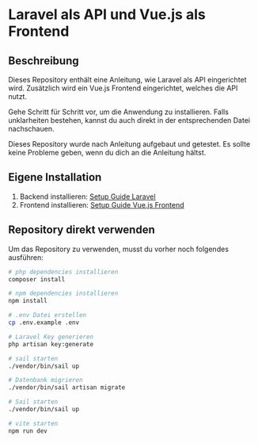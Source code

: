 # Laravel als API und Vue.js als Frontend

## Beschreibung

Dieses Repository enthält eine Anleitung, wie Laravel als API eingerichtet wird. Zusätzlich wird ein Vue.js Frontend eingerichtet, welches die API nutzt.

Gehe Schritt für Schritt vor, um die Anwendung zu installieren. Falls unklarheiten bestehen, kannst du auch direkt in der entsprechenden Datei nachschauen.

Dieses Repository wurde nach Anleitung aufgebaut und getestet. Es sollte keine Probleme geben, wenn du dich an die Anleitung hältst.

## Eigene Installation

1. Backend installieren: [Setup Guide Laravel](/wiki/01-Setup-Guide-Laravel.md)
2. Frontend installieren: [Setup Guide Vue.js Frontend](/wiki/02-Setup-Guide-Laravel-Vue-Frontend.md)

## Repository direkt verwenden

Um das Repository zu verwenden, musst du vorher noch folgendes ausführen:

```bash
# php dependencies installieren
composer install
```

```bash
# npm dependencies installieren
npm install
```

```bash
# .env Datei erstellen
cp .env.example .env
```

```bash
# Laravel Key generieren
php artisan key:generate
```

```bash
# sail starten
./vendor/bin/sail up
```

```bash
# Datenbank migrieren
./vendor/bin/sail artisan migrate
```

```bash
# Sail starten
./vendor/bin/sail up
```

```bash
# vite starten
npm run dev
```
